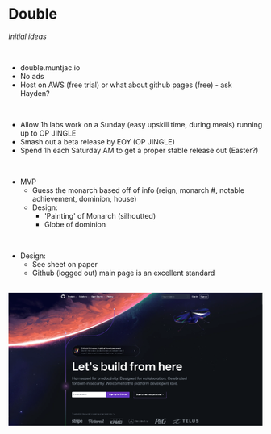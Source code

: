 # Double
*Initial ideas*

<br>

* double.muntjac.io
* No ads
* Host on AWS (free trial) or what about github pages (free) - ask Hayden?

<br>

* Allow 1h labs work on a Sunday (easy upskill time, during meals) running up to OP JINGLE
* Smash out a beta release by EOY (OP JINGLE)
* Spend 1h each Saturday AM to get a proper stable release out (Easter?)

<br>

* MVP
    * Guess the monarch based off of info (reign, monarch #, notable achievement, dominion, house)
    * Design:
        * 'Painting' of Monarch (silhoutted)
        * Globe of dominion

<br>

* Design:
    * See sheet on paper
    * Github (logged out) main page is an excellent standard

<br>

<img src="./res/github.png" width="800">
